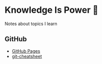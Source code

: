 # Knowledge Is Power 📝
Notes about topics I learn

## GitHub
- [GitHub Pages](/GitHub/github_pages.md)
- [git-cheatsheet](./GitHub/git-cheatsheet.md)
